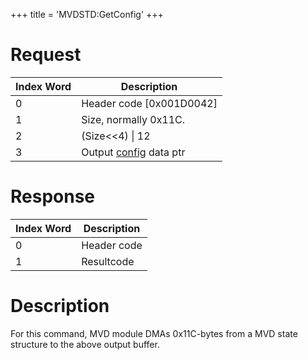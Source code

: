 +++
title = 'MVDSTD:GetConfig'
+++

# Request

| Index Word | Description                                       |
|------------|---------------------------------------------------|
| 0          | Header code \[0x001D0042\]                        |
| 1          | Size, normally 0x11C.                             |
| 2          | (Size\<\<4) \| 12                                 |
| 3          | Output [config](MVD_Services "wikilink") data ptr |

# Response

| Index Word | Description |
|------------|-------------|
| 0          | Header code |
| 1          | Resultcode  |

# Description

For this command, MVD module DMAs 0x11C-bytes from a MVD state structure
to the above output buffer.

